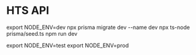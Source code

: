 # HTS API

export NODE_ENV=dev
npx prisma migrate dev --name dev
npx ts-node prisma/seed.ts
npm run dev

export NODE_ENV=test
export NODE_ENV=prod
